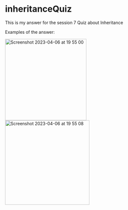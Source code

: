 # inheritanceQuiz

This is my answer for the session 7 Quiz about Inheritance

Examples of the answer:

<img width="266" alt="Screenshot 2023-04-06 at 19 55 00" src="https://user-images.githubusercontent.com/88872403/230384774-2b6634ee-bfc2-4d3c-80df-3965bff66734.png">

<img width="276" alt="Screenshot 2023-04-06 at 19 55 08" src="https://user-images.githubusercontent.com/88872403/230384789-cee18cb7-e6d8-43eb-8c78-3d5f97e71ac6.png">
